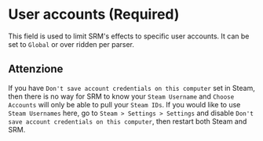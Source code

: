 # User accounts (Required)

This field is used to limit SRM's effects to specific user accounts. It can be set to `Global` or over ridden per parser.

## Attenzione

If you have `Don't save account credentials on this computer` set in Steam, then there is no way for SRM to know your `Steam Username` and `Choose Accounts` will only be able to pull your `Steam IDs`. If you would like to use `Steam Usernames` here, go to `Steam > Settings > Settings` and disable `Don't save account credentials on this computer`, then restart both Steam and SRM.
